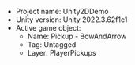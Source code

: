 <!-- UNITY CODE ASSIST INSTRUCTIONS START -->
- Project name: Unity2DDemo
- Unity version: Unity 2022.3.62f1c1
- Active game object:
  - Name: Pickup - BowAndArrow
  - Tag: Untagged
  - Layer: PlayerPickups
<!-- UNITY CODE ASSIST INSTRUCTIONS END -->